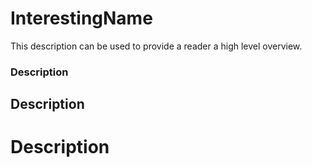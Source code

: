 # InterestingName
This description can be used to provide a reader a high level overview.

### Description
## Description
# Description
